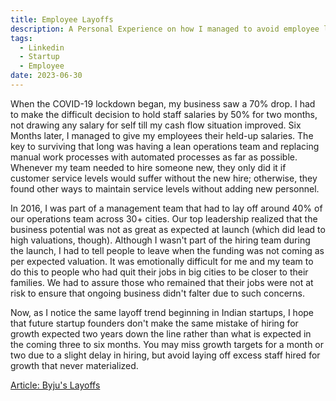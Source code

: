 ```yaml
---
title: Employee Layoffs
description: A Personal Experience on how I managed to avoid employee layoffs in my company during Covid Lockdown
tags:
  - Linkedin
  - Startup
  - Employee
date: 2023-06-30
---
```



When the COVID-19 lockdown began, my business saw a 70% drop. I had to make the difficult decision to hold staff salaries by 50% for two months, not drawing any salary for self till my cash flow situation improved. Six Months later, I managed to give my employees their held-up salaries. The key to surviving that long was having a lean operations team and replacing manual work processes with automated processes as far as possible. Whenever my team needed to hire someone new, they only did it if customer service levels would suffer without the new hire; otherwise, they found other ways to maintain service levels without adding new personnel.

In 2016, I was part of a management team that had to lay off around 40% of our operations team across 30+ cities. Our top leadership realized that the business potential was not as great as expected at launch (which did lead to high valuations, though). Although I wasn't part of the hiring team during the launch, I had to tell people to leave when the funding was not coming as per expected valuation. It was emotionally difficult for me and my team to do this to people who had quit their jobs in big cities to be closer to their families. We had to assure those who remained that their jobs were not at risk to ensure that ongoing business didn't falter due to such concerns.

Now, as I notice the same layoff trend beginning in Indian startups, I hope that future startup founders don't make the same mistake of hiring for growth expected two years down the line rather than what is expected in the coming three to six months. You may miss growth targets for a month or two due to a slight delay in hiring, but avoid laying off excess staff hired for growth that never materialized.

[Article: Byju's Layoffs](https://www.livemint.com/companies/start-ups/edtech-firm-byju-s-lays-off-nearly-1-500-employees-11675343777644.html)